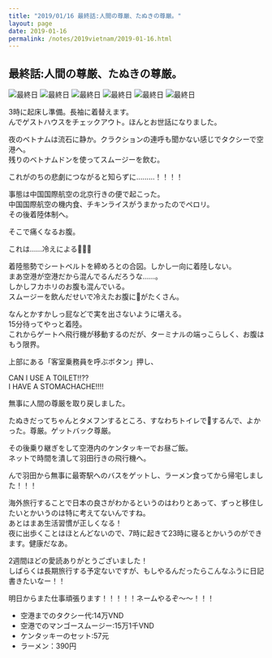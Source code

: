 ```yaml
---
title: "2019/01/16 最終話:人間の尊厳、たぬきの尊厳。"
layout: page
date: 2019-01-16
permalink: /notes/2019vietnam/2019-01-16.html
---
```


## 最終話:人間の尊厳、たぬきの尊厳。

![最終日](https://images.rock54.net/travel/2019vietnam/98.jpeg "最終日") 
![最終日](https://images.rock54.net/travel/2019vietnam/99.jpeg "最終日") 
![最終日](https://images.rock54.net/travel/2019vietnam/100.jpeg "最終日") 
![最終日](https://images.rock54.net/travel/2019vietnam/101.jpeg "最終日") 
![最終日](https://images.rock54.net/travel/2019vietnam/102.jpeg "最終日") 
![最終日](https://images.rock54.net/travel/2019vietnam/103.jpeg "最終日") 

3時に起床し準備。長袖に着替えます。  
んでゲストハウスをチェックアウト。ほんとお世話になりました。  
  
夜のベトナムは流石に静か。クラクションの連呼も聞かない感じでタクシーで空港へ。  
残りのベトナムドンを使ってスムージーを飲む。  
  
これがのちの悲劇につながると知らずに………！！！！  
  
事態は中国国際航空の北京行きの便で起こった。  
中国国際航空の機内食、チキンライスがうまかったのでペロリ。  
その後着陸体制へ。  
  
そこで痛くなるお腹。  
  
これは……冷えによる💩💩💩  
  
着陸態勢でシートベルトを締めろとの合図。しかし一向に着陸しない。  
まあ空港が空港だから混んでるんだろうな……。  
しかしフカホリのお腹も混んでいる。  
スムージーを飲んだせいで冷えたお腹に💩がたくさん。  
  
なんとかすかしっ屁などで実を出さないように堪える。  
15分待ってやっと着陸。  
これからゲートへ飛行機が移動するのだが、ターミナルの端っこらしく、お腹はもう限界。  
  
上部にある「客室乗務員を呼ぶボタン」押し、  
  
CAN I USE A TOILET!!??  
I HAVE A STOMACHACHE!!!!  
  
無事に人間の尊厳を取り戻しました。  
  
たぬきだってちゃんとタメフンするところ、すなわちトイレで💩するんで、よかった。尊厳。ゲットバック尊厳。
  
その後乗り継ぎをして空港内のケンタッキーでお昼ご飯。  
ネットで時間を潰して羽田行きの飛行機へ。  
  
んで羽田から無事に最寄駅へのバスをゲットし、ラーメン食ってから帰宅しました！！！  
  
海外旅行することで日本の良さがわかるというのはわりとあって、ずっと移住したいとかいうのは特に考えてないんですね。  
あとはまあ生活習慣が正しくなる！  
夜に出歩くことはほとんどないので、7時に起きて23時に寝るとかいうのができます。健康だなあ。  
  
2週間ほどの愛読ありがとうございました！  
しばらくは長期旅行する予定ないですが、もしやるんだったらこんなふうに日記書きたいなー！！  
  
明日からまた仕事頑張ります！！！！！ネームやるぞ〜〜！！！  

- 空港までのタクシー代:14万VND
- 空港でのマンゴースムージー:15万1千VND
- ケンタッキーのセット:57元
- ラーメン：390円